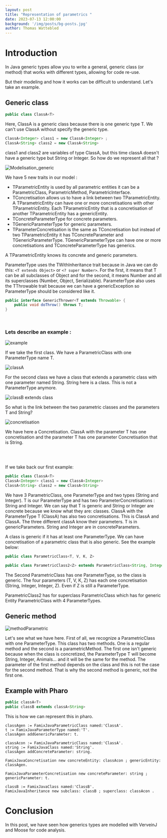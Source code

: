 ```yaml
---
layout: post
title: "Representation of parametrics "
date: 2023-07-13 12:00:00 
background: '/img/posts/bg-posts.jpg'
author: Thomas Wattebled
---
```


# Introduction

In Java generic types allow you to write a general, generic class (or method) that works with different types, allowing for code re-use.

But their modeling and how it works can be difficult to understand. Let's take an example.

## Generic class

```Java 
public class ClassA<T>
```
Here, ClassA is a generic class because there is one generic type T. We can't use ClassA without specify the generic type.

``` Java
ClassA<Integer> class1 = new ClassA<Integer> ;
ClassA<String> class2 = new ClassA<String>
```

class1 and class2 are variables of type ClassA, but this time classA doesn't have a generic type but String or Integer. So how do we represent all that ?

![Modelisation_generic](/img/posts/2023-07-13-parametric/Modelisation_generic.png)

We have 5 new traits in our model :
- TParametricEntity is used by all parametric entities it can be a ParametricClass, ParametricMethod, ParametricInterface. 
- TConcretisation allows us to have a link between two TParametricEntity. A TParametricEntity can have one or more concretisations with other TParametricEntity. Each TParametricEntity that is a concretisation of another TParametricEntity has a genericEntity.
- TConcreteParameterType for concrete parameters.
- TGenericParameterType for generic parameters.
- TParameterConcretisation is the same as TConcretisation but instead of two TParametricEntity it has TConcreteParameter and TGenericParameterType. TGenericParameterType can have one or more concretisations and TConcreteParameterType has generics.

A TParametricEntity knows its concrete and generic parameters.

ParameterType uses the TWithInheritance trait because in Java we can do this: ```<T extends Object>``` or ```<? super Number>```. For the first, it means that T can be all subclasses of Object and for the second, it means Number and all its superclasses (Number, Object, Serializable). 
ParameterType also uses the TThrowable trait because we can have a genericException so ParameterType should be considered like it.
```Java
public interface GenericThrower<T extends Throwable> {
    public void doThrow() throws T;
}
```

<br>

### Lets describe an example :

![example](/img/posts/2023-07-13-parametric/exampleParametric.png)

If we take the first class. We have a ParametricClass with one ParameterType name T.

![classA<T>](/img/posts/2023-07-13-parametric/genParametric.png)

For the second class we have a class that extends a parametric class with one parameter named String. String here is a class. This is not a ParameterType anymore.

![classB extends class<String>](/img/posts/2023-07-13-parametric/classB_extends_classA.png)

So what is the link between the two parametric classes and the parameters T and String?

![concretisation](/img/posts/2023-07-13-parametric/concretisation.png)

We have here a Concretisation. ClassA with the parameter T has one concretisation and the parameter T has one parameter Concretisation that is String.

<br> <br>

If we take back our first example:
```Java 
public class ClassA<T>
ClassA<Integer> class1 = new ClassA<Integer> 
ClassA<String> class2 = new ClassA<String>
```
We have 3 ParametricClass, one ParameterType and two types (String and Integer). T is our ParameterType and has two ParameterConcretisations : String and Integer. We can say that T is generic and String or Integer are concrete because we know what they are: classes. ClassA with the ParameterType T (ClassA<T>) has also two concretisations. This is ClassA<Integer> and ClassA<String>. The three different classA know their parameters. T is in genericParameters. String and Integer are in concreteParameters.

A class is generic if it has at least one ParameterType. We can have concretisation of a parametric class that is also generic. See the example below:

``` Java
public class ParametricClass<T, V, K, Z> 

public class ParametricClass2<Z> extends ParametricClass<String, Integer, Integer, Z>
```
The Second ParametricClass has one ParameterType, so the class is generic. The four parameters (T, V, K, Z) has each one concretisation (String, Integer, Integer, Z). Even if Z is still a ParameterType.

ParametricClass2 has for superclass ParametricClass which has for generic Entity ParametricClass with 4 ParameterTypes.

## Generic method 

![methodParametric](/img/posts/2023-07-13-parametric/methodParametric.png)

Let's see what we have here. First of all, we recognize a ParametricClass with one ParameterType. This class has two methods. One is a regular method and the second is a parametricMethod.
The first one isn't generic because when the class is concretized, the ParameterType T will become String, Integer, Animals... and it will be the same for the method.
The parameter of the first method depends on the class and this is not the case for the second method. That is why the second method is generic, not the first one.



## Example with Pharo


```Java 
public classA<T>  
public classB extends classA<String>
```

This is how we can represent this in pharo.

``` smalltalk
classAgen := FamixJavaParametricClass named:'ClassA'.
t := FamixJavaParameterType named:'T'.
classAgen addGenericParameter: t.

classAcon := FamixJavaParametricClass named:'ClassA'.
string := FamixJavaClass named:'String'.
classAgen addConcreteParameter: string.

FamixJavaConcretisation new concreteEntity: classAcon ; genericEntity: classAgen.

FamixJavaParameterConcretisation new concreteParameter: string ; genericParameter: t.

classB := FamixJavaClass named:'ClassB'.
FamixJavaInheritance new subclass: classB ; superclass: classAcon .
```

# Conclusion

In this post, we have seen how generics types are modelled with VerveinJ and Moose for code analysis.